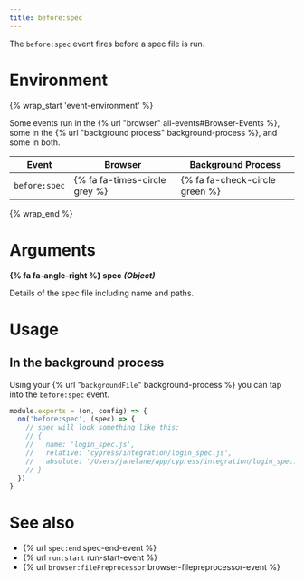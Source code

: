 ```yaml
---
title: before:spec
---
```


The `before:spec` event fires before a spec file is run.

# Environment

{% wrap_start 'event-environment' %}

Some events run in the {% url "browser" all-events#Browser-Events %}, some in the {% url "background process" background-process %}, and some in both.

Event | Browser | Background Process
--- | --- | ---
`before:spec` | {% fa fa-times-circle grey %} | {% fa fa-check-circle green %}

{% wrap_end %}

# Arguments

**{% fa fa-angle-right %} spec** ***(Object)***

Details of the spec file including name and paths.

# Usage

## In the background process

Using your {% url "`backgroundFile`" background-process %} you can tap into the `before:spec` event.

```javascript
module.exports = (on, config) => {
  on('before:spec', (spec) => {
    // spec will look something like this:
    // {
    //   name: 'login_spec.js',
    //   relative: 'cypress/integration/login_spec.js',
    //   absolute: '/Users/janelane/app/cypress/integration/login_spec.js',
    // }
  })
}
```

# See also

- {% url `spec:end` spec-end-event %}
- {% url `run:start` run-start-event %}
- {% url `browser:filePreprocessor` browser-filepreprocessor-event %}
